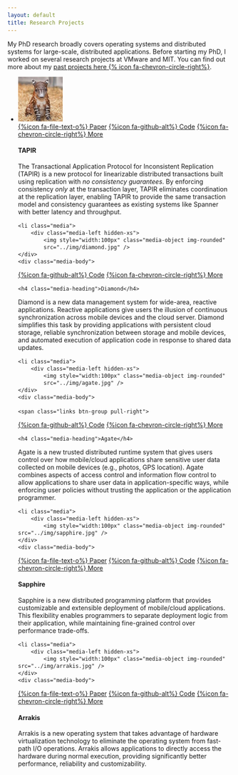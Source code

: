 ```yaml
---
layout: default
title: Research Projects
---
```


My PhD research broadly covers operating systems and distributed
systems for large-scale, distributed applications. Before starting my
PhD, I worked on several research projects at VMware and MIT. You can
find out more about my
[past projects here {% icon fa-chevron-circle-right%}](past.html).


<ul class="media-list">
    <li class="media">
		<div class="media-left hidden-xs">
    <img style="width:100px" class="media-object img-rounded"
    src="../img/felix.jpg" />
	</div>
	<div class="media-body">

<span class="links btn-group pull-right">
<a href="{{ site-base }}/papers/tapir-sosp15.pdf" class="btn btn-default btn-xs">{%icon fa-file-text-o%} Paper</a>
<a href="https://github.com/UWSysLab/tapir" class="btn btn-default btn-xs">{%icon fa-github-alt%} Code</a>
<a href="tapir/index.html" class="btn btn-default btn-xs">{%icon fa-chevron-circle-right%} More</a>
</span>

<h4 class="media-heading">TAPIR</h4>

The Transactional Application Protocol for Inconsistent Replication
(TAPIR) is a new protocol for linearizable distributed transactions
built using replication with <em>no consistency guarantees</em>. By
enforcing consistency <em>only</em> at the transaction layer, TAPIR
eliminates coordination at the replication layer, enabling TAPIR to
provide the same transaction model and consistency guarantees as
existing systems like Spanner with better latency and throughput.
</div>
</li>

    <li class="media">
		<div class="media-left hidden-xs">
			<img style="width:100px" class="media-object img-rounded"
			src="../img/diamond.jpg" />
	</div>
	<div class="media-body">
	
<span class="links btn-group pull-right">
<a href="https://github.com/UWSysLab/diamond" class="btn btn-default btn-xs">{%icon fa-github-alt%} Code</a>
<a href="//sapphire.cs.washington.edu/research/project/diamond.html" class="btn btn-default btn-xs">{%icon fa-chevron-circle-right%} More</a>
</span>

	<h4 class="media-heading">Diamond</h4>

Diamond is a new data management system for wide-area, reactive
applications.  Reactive applications give users the illusion of
continuous synchronization across mobile devices and the cloud server.
Diamond simplifies this task by providing applications with persistent
cloud storage, reliable synchronization between storage and mobile
devices, and automated execution of application code in response to
shared data updates.  </li>

    <li class="media">
		<div class="media-left hidden-xs">
			<img style="width:100px" class="media-object img-rounded"
			src="../img/agate.jpg" />
	</div>
	<div class="media-body">
	
    <span class="links btn-group pull-right">
<a href="https://github.com/SapphireAgate" class="btn btn-default btn-xs">{%icon fa-github-alt%} Code</a>
<a href="//sapphire.cs.washington.edu/research/project/agate.html" class="btn btn-default btn-xs">{%icon fa-chevron-circle-right%} More</a>
</span>

	<h4 class="media-heading">Agate</h4>

Agate is a new trusted distributed runtime system that gives users
control over how mobile/cloud applications share sensitive user data
collected on mobile devices (e.g., photos, GPS location).  Agate
combines aspects of access control and information flow control to
allow applications to share user data in application-specific ways,
while enforcing user policies without trusting the application or the
application programmer.

</li>

    <li class="media">
		<div class="media-left hidden-xs">
			<img style="width:100px" class="media-object img-rounded"
    src="../img/sapphire.jpg" />
	</div>
	<div class="media-body">

<span class="links btn-group pull-right">
<a href="{{ site-base }}/papers/sapphire-osdi14.pdf" class="btn btn-default btn-xs">{%icon fa-file-text-o%} Paper</a>
<a href="https://github.com/UWSysLab/Sapphire" class="btn btn-default btn-xs">{%icon fa-github-alt%} Code</a>
<a href="//sapphire.cs.washington.edu" class="btn btn-default btn-xs">{%icon fa-chevron-circle-right%} More</a>
</span>

<h4 class="media-heading">Sapphire</h4>

Sapphire is a new distributed programming platform that provides
customizable and extensible deployment of mobile/cloud applications.
This flexibility enables programmers to separate deployment logic from
their application, while maintaining fine-grained control over
performance trade-offs.
</div>
</li>

    <li class="media">
		<div class="media-left hidden-xs">
			<img style="width:100px" class="media-object img-rounded"
    src="../img/arrakis.jpg" />
	</div>
	<div class="media-body">

<span class="links btn-group pull-right">
<a href="{{ site-base }}/papers/arrakis-osdi14.pdf" class="btn btn-default btn-xs">{%icon fa-file-text-o%} Paper</a>
<a href="https://arrakis.cs.washington.edu/?page_id=52" class="btn btn-default btn-xs">{%icon fa-github-alt%} Code</a>
<a href="//arrakis.cs.washington.edu" class="btn btn-default btn-xs">{%icon fa-chevron-circle-right%} More</a>
</span>

<h4 class="media-heading">Arrakis</h4>

Arrakis is a new operating system that takes advantage of hardware
virtualization technology to eliminate the operating system from
fast-path I/O operations. Arrakis allows applications to directly
access the hardware during normal execution, providing significantly
better performance, reliability and customizability.
<br />
</div>
</li>

</ul>


